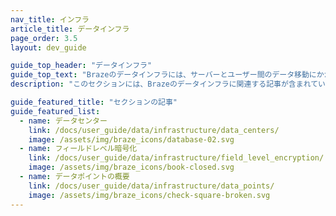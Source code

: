 ```yaml
---
nav_title: インフラ 
article_title: データインフラ 
page_order: 3.5
layout: dev_guide

guide_top_header: "データインフラ"
guide_top_text: "Brazeのデータインフラには、サーバーとユーザー間のデータ移動にかかる時間であるレイテンシーを最小限に抑えるデータセンターが含まれている。これにより、我々のサービスは信頼性が高く、拡張性がある。また、Brazeで共有されるパーソナライズされた情報（PII）を最小限に抑えるため、機密データの保護に役立つフィールドレベルの暗号化も含まれている。"
description: "このセクションには、Brazeのデータインフラに関連する記事が含まれている。" 

guide_featured_title: "セクションの記事"
guide_featured_list:
  - name: データセンター
    link: /docs/user_guide/data/infrastructure/data_centers/
    image: /assets/img/braze_icons/database-02.svg
  - name: フィールドレベル暗号化
    link: /docs/user_guide/data/infrastructure/field_level_encryption/
    image: /assets/img/braze_icons/book-closed.svg
  - name: データポイントの概要
    link: /docs/user_guide/data/infrastructure/data_points/
    image: /assets/img/braze_icons/check-square-broken.svg
---
```

<br><br>
